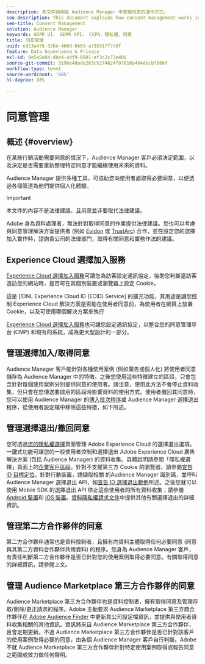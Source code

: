 ```yaml
---
description: 本文件說明在 Audience Manager 中管理同意的運作方式。
seo-description: This document explains how consent management works in Audience Manager.
seo-title: Consent Management
solution: Audience Manager
keywords: GDPR UI， GDPR API， CCPA，隱私權，同意
title: 同意管理
uuid: ed23a478-32be-460d-bb03-a735317f7c0f
feature: Data Governance & Privacy
exl-id: 9e545e8d-dbe4-4df9-8801-af3c2c73e406
source-git-commit: 319be4dade263c5274624f07616b404decb7066f
workflow-type: tm+mt
source-wordcount: '685'
ht-degree: 98%

---
```


# 同意管理

## 概述 {#overview}

在某些行銷活動需要同意的情況下，Audience Manager 客戶必須決定範圍，以及決定是否需要重新整理特定同意才能繼續使用未來的資料。

Audience Manager 提供多種工具，可協助您向使用者處取得必要同意，以便透過各個管道為他們提供個人化體驗。

>[!IMPORTANT]
>
> 本文件的內容不是法律建議，且用意並非要取代法律建議。
>
> Adobe 身為資料處理者，無法針對取得同意的作業提供法律建議。您也可以考慮與同意管理解決方案提供者 (例如 [Evidon](https://theblog.adobe.com/evidon-builds-gdpr-universal-consent-integration-with-launch-by-adobe/) 或 [TrustArc](https://theblog.adobe.com/trustarc-builds-consent-integration-launch-adobe/)) 合作，並在設定您的選擇加入實作時，諮詢貴公司的法律部門，取得有關同意和實務作法的建議。

## Experience Cloud 選擇加入服務

[Experience Cloud 選擇加入服務](https://experienceleague.adobe.com/docs/id-service/using/implementation/opt-in-service/optin-overview.html?lang=zh-Hant)可讓您為訪客設定通訊協定，協助您判斷當訪客造訪您的網站時，是否可在其個別裝置或瀏覽器上設定 Cookie。

這是 [!DNL Experience Cloud ID (ECID) Service] 的擴充功能，其用途是讓您控制 Experience Cloud 解決方案是否能在使用者同意前，為使用者在網頁上放置 Cookie，以及可使用哪個解決方案來執行

[Experience Cloud 選擇加入服務](https://experienceleague.adobe.com/docs/id-service/using/implementation/opt-in-service/optin-overview.html?lang=zh-Hant)也可讓您設定通訊協定，以整合您的同意管理平台 (CMP) 和現有的系統，成為更大型設計的一部分。

## 管理選擇加入/取得同意

Audience Manager 客戶能針對各種使用案例 (例如廣告或個人化) 將使用者同意儲存為 Audience Manager 中的特徵。之後您使用這些特徵建立的區段，只會包含針對每個使用案例分別提供同意的使用者。請注意，使用此方法不會停止資料收集，但只會在您傳送要啟用的區段時影響資料的使用方式。使用者撤回其同意時，您可以使用 Audience Manager 的[傳入批次程序](../../integration/sending-audience-data/batch-data-transfer-explained/inbound-file-contents.md)或 Audience Manager 選擇退出程序，從使用者設定檔中移除這些特徵，如下所述。

## 管理選擇退出/撤回同意

您可透過[您的隱私權選擇](https://www.adobe.com/tw/privacy/opt-out.html)頁面管理 Adobe Experience Cloud 的選擇退出選項。一鍵式功能可讓您的一般使用者控制和選擇退出 Adobe Experience Cloud 廣告解決方案 (包括 Audience Manager) 的資料收集。具體說明請參閱「隱私權選擇」頁面上的[企業客戶區段](https://www.adobe.com/tw/privacy/opt-out.html)。針對不支援第三方 Cookie 的瀏覽器，請參閱[宣告 ID 目標定位](../../features/declared-ids.md#declared-id-targeting)。針對行動裝置，請擷取相關 的Audience Manager 識別碼，並呼叫 Audience Manager 選擇退出 API，如[宣告 ID 選擇退出範例](../../features/declared-ids.md#opt-out-examples)所述。之後您就可以使用 Mobile SDK 的選擇退出 API 停止這些使用者的所有資料收集；請參閱 [Android 裝置](https://experienceleague.adobe.com/docs/mobile-services/android/gdpr-privacy-android/privacy.html?lang=zh-Hant)和 [iOS 裝置](https://experienceleague.adobe.com/docs/mobile-services/ios/privacy-gdpr-ios/privacy.html?lang=zh-Hant)。[資料隱私權請求文件](../../overview/data-security-and-privacy/data-privacy-requests.md)中提供其他有關選擇退出的詳細資訊。

## 管理第二方合作夥伴的同意

第二方合作夥伴通常也是資料控制者，且擁有向資料主體取得任何必要同意 (同意與其第二方資料合作夥伴共用資料) 的程序。您身為 Audience Manager 客戶，有責任判斷第二方合作夥伴是否已針對您的使用案例取得必要同意。有關取得同意的詳細資訊，請參閱上文。

## 管理 Audience Marketplace 第三方合作夥伴的同意

Audience Marketplace 第三方合作夥伴也是資料控制者，擁有取得同意及管理存取/刪除/更正請求的程序。Adobe 主動要求 Audience Marketplace 第三方商合作夥伴在 [ Adobe Audience Finder](https://www.adobe-audience-finder.com/) 中更新其公司設定檔資訊，並提供與使用者資料收集相關的其他資訊。資訊將來自 Audience Marketplace 第三方合作夥伴，且會定期更新。不過 Audience Marketplace 第三方合作夥伴是否已針對該客戶的使用案例取得必要的同意，由各個 Audience Manager 客戶自行判斷。Adobe 不就 Audience Marketplace 第三方合作夥伴針對特定使用案例取得或報告同意之範圍或效力做任何聲明。
